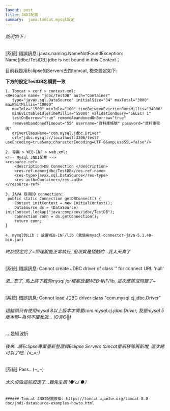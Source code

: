 ```yaml
---
layout: post
title: JNDI配置
summary:  java.tomcat.mysql設定
---
```


###### 說明如下 : 

[系統] 錯誤訊息: 
javax.naming.NameNotFoundException: Name[jdbc/TestDB] jdbc is not bound in this Context；

目前我是用Eclipse的Servers去跑tomcat, 檢查設定如下: 

**下方的設定TestDB名稱要一致**

```
1. Tomcat > conf > context.xml:
<Resource name= "jdbc/TestDB" auth="Container"
   type="javax.sql.DataSource" initialSize="34" maxTotal="3000" maxWaitMillis="10000"
   maxIdle="1500" minIdle="100" timeBetweenEvictionRunsMillis="34000"
   minEvictableIdleTimeMillis="55000" validationQuery="SELECT 1"
   testOnBorrow="true" removeAbandonedOnBorrow="true"
   removeAbandonedTimeout="55" username="資料庫帳號" password="資料庫密碼"
   driverClassName="com.mysql.jdbc.Driver"
   url="jdbc:mysql://localhost:3306/test?useEncoding=true&amp;characterEncoding=UTF-8&amp;useSSL=false"/>
```		
```		
2. 專案 > WEB-INF > web.xml:
<!-- Mysql JNDI配置 -->
<resource-ref>
	<description>DB Connection </description>
	<res-ref-name>jdbc/TestDB</res-ref-name>
	<res-type>javax.sql.DataSource</res-type>
	<res-auth>Container</res-auth>
</resource-ref>
```		
```
3. JAVA 取得DB connection:
 public static Connection getDBConnect() {
    Context initContext = new InitialContext();
    DataSource ds = (DataSource) initContext.lookup("java:comp/env/jdbc/TestDB");
    Connection conn = ds.getConnection();	
    return conn;
}

4. mysql的Lib : 放置WEB-INF/lib (我使用mysql-connector-java-5.1.40-bin.jar) 
```

###### 終於設定完了~照理說能正常執行, 但現實是殘酷的...我太天真了

[系統] 錯誤訊息: Cannot create JDBC driver of class '' for connect URL 'null'
###### 恩...忘了, 馬上將下載的mysql jar檔案放至WEB-INF/lib, 這次應該沒問題了~ 

[系統] 錯誤訊息: Cannot load JDBC driver class "com.mysql.cj.jdbc.Driver"
###### 這錯誤只有使用mysql 8以上版本才需要com.mysql.cj.jdbc.Driver, 我是mysql 5版本耶~為何不讓我過... (ʘ言ʘ╬)

....幾經波折

###### 後來...將Eclipse專案重新整理與Eclipse Servers tomcat重新移除再新增, 這次總可以了吧.. (×_×;）

[系統] Pass.. (¬_¬)

###### 太久沒做這些設定了...難免生疏 (●’ω`●）

```
###### Tomcat JNDI配置教學: https://tomcat.apache.org/tomcat-8.0-doc/jndi-datasource-examples-howto.html
